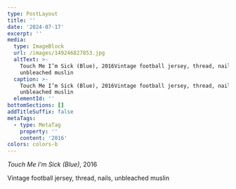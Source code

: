 ```yaml
---
type: PostLayout
title: ''
date: '2024-07-17'
excerpt: ''
media:
  type: ImageBlock
  url: /images/149246827853.jpg
  altText: >-
    Touch Me I’m Sick (Blue), 2016Vintage football jersey, thread, nails,
    unbleached muslin
  caption: >-
    Touch Me I’m Sick (Blue), 2016Vintage football jersey, thread, nails,
    unbleached muslin
  elementId: ''
bottomSections: []
addTitleSuffix: false
metaTags:
  - type: MetaTag
    property: ''
    content: '2016'
colors: colors-b
---
```

*Touch Me I’m Sick (Blue)*, 2016

Vintage football jersey, thread, nails, unbleached muslin
